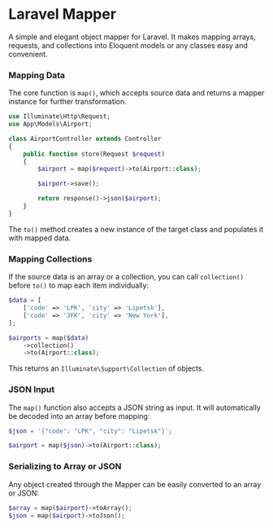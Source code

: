 # Laravel Mapper

A simple and elegant object mapper for Laravel.
It makes mapping arrays, requests, and collections into Eloquent models or any classes easy and convenient.


### Mapping Data

The core function is `map()`, which accepts source data and returns a mapper instance for further transformation.

```php
use Illuminate\Http\Request;
use App\Models\Airport;

class AirportController extends Controller
{
    public function store(Request $request)
    {
        $airport = map($request)->to(Airport::class);

        $airport->save();

        return response()->json($airport);
    }
}
````

The `to()` method creates a new instance of the target class and populates it with mapped data.

### Mapping Collections

If the source data is an array or a collection, you can call `collection()` before `to()` to map each item individually:

```php
$data = [
    ['code' => 'LPK', 'city' => 'Lipetsk'],
    ['code' => 'JFK', 'city' => 'New York'],
];

$airports = map($data)
    ->collection()
    ->to(Airport::class);
```

This returns an `Illuminate\Support\Collection` of objects.

### JSON Input

The `map()` function also accepts a JSON string as input. 
It will automatically be decoded into an array before mapping:

```php
$json = '{"code": "LPK", "city": "Lipetsk"}';

$airport = map($json)->to(Airport::class);
```

<!--
### Customizing Mapping

By default, the Mapper will create objects even if some properties are missing. 
This is useful for incremental object building.
You can specify a custom mapper class or a closure to override default mapping behavior:

```php
$airport = map($data)
    ->with(fn ($mapper, $data) => new Airport([
        'code' => strtoupper($data['code'])
    ]))
    ->to(Airport::class);
```

Or via invoke class:

```php
$airport = map($data)
    ->with(CustomAirportMapper::class)
    ->to(Airport::class);
```
-->


### Serializing to Array or JSON

Any object created through the Mapper can be easily converted to an array or JSON:

```php
$array = map($airport)->toArray();
$json = map($airport)->toJson();
```
